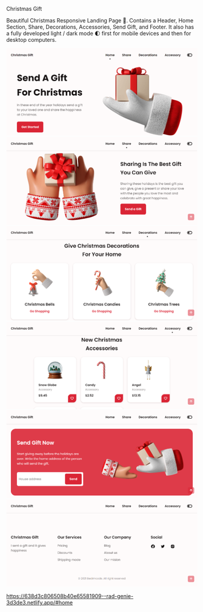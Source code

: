 Christmas Gift 


Beautiful Christmas Responsive Landing Page 🎄. Contains a Header, Home Section, Share, Decorations, Accessories, Send Gift, and Footer. It also has a fully developed light / dark mode 🌓 first for mobile devices and then for desktop computers.

![screenshot](https://github.com/islamhassan1/Christmas-Gift/blob/master/screen1.png)
![screenshot](https://github.com/islamhassan1/Christmas-Gift/blob/master/screen2.png)
![screenshot](https://github.com/islamhassan1/Christmas-Gift/blob/master/screen3.png)
![screenshot](https://github.com/islamhassan1/Christmas-Gift/blob/master/screen4.png)
![screenshot](https://github.com/islamhassan1/Christmas-Gift/blob/master/screen5.png)
![screenshot](https://github.com/islamhassan1/Christmas-Gift/blob/master/screen6.png)

https://638d3c806508b40e65581909--rad-genie-3d3de3.netlify.app/#home
